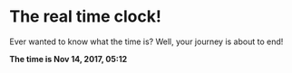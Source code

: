 # The real time clock!

Ever wanted to know what the time is? Well, your journey is about to end!

**The time is Nov 14, 2017, 05:12**